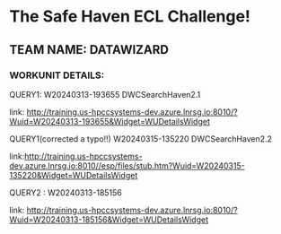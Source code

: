 # The Safe Haven ECL Challenge! 

## TEAM NAME: DATAWIZARD


### WORKUNIT DETAILS: 
QUERY1: W20240313-193655  DWCSearchHaven2.1

link: http://training.us-hpccsystems-dev.azure.lnrsg.io:8010/?Wuid=W20240313-193655&Widget=WUDetailsWidget

QUERY1(corrected a typo!!) W20240315-135220 DWCSearchHaven2.2

link:http://training.us-hpccsystems-dev.azure.lnrsg.io:8010//esp/files/stub.htm?Wuid=W20240315-135220&Widget=WUDetailsWidget

QUERY2 : W20240313-185156

link: http://training.us-hpccsystems-dev.azure.lnrsg.io:8010/?Wuid=W20240313-185156&Widget=WUDetailsWidget
        